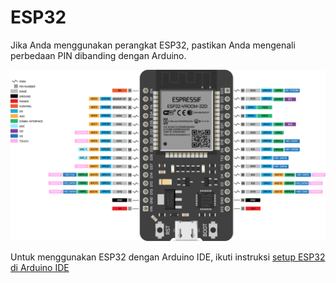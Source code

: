 # ESP32

Jika Anda menggunakan perangkat ESP32, pastikan Anda mengenali perbedaan PIN dibanding dengan Arduino.

![](res/esp32-diagram.png)

Untuk menggunakan ESP32 dengan Arduino IDE, ikuti instruksi [setup ESP32 di Arduino IDE](setup-esp32-di-arduino-ide.md)
